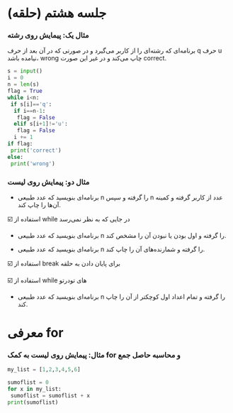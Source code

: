 # جلسه هشتم (حلقه)

### مثال یک: پیمایش روی رشته
 برنامه‌ای که رشته‌ای را از کاربر می‌گیرد و در صورتی که در آن بعد از حرف q حرف u نیامده باشد، wrong چاپ می‌کند و در غیر این صورت correct.
```python
s = input()
i = 0
n = len(s)
flag = True
while i<n:
 if s[i]=='q':
  if i==n-1:
   flag = False
  elif s[i+1]!='u':
   flag = False
  i += 1
if flag:
 print('correct')
else:
 print('wrong')
```
### مثال دو: پیمایش روی لیست

- برنامه‌ای بنویسید که عدد طبیعی n را گرفته و سپس n عدد از کاربر گرفته و کمینه آن‌ها را چاپ کند.

☑️ استفاده از while در جایی که به نظر نمی‌رسد

- برنامه‌ای بنویسید که عدد طبیعی n را گرفته و اول بودن یا نبودن آن را مشخص کند.

- برنامه‌ای بنویسید که عدد طبیعی n را گرفته و شمارنده‌های آن را چاپ کند.

☑️ استفاده از break برای پایان دادن به حلقه

☑️ استفاده از while های تودرتو

- برنامه‌ای بنویسید که عدد طبیعی n را گرفته و تمام اعداد اول کوچکتر از آن را چاپ کند.

# معرفی for


 ### مثال: پیمایش روی لیست به کمک for و محاسبه حاصل جمع
```python
my_list = [1,2,3,4,5,6]

sumoflist = 0
for x in my_list:
 sumoflist = sumoflist + x
print(sumoflist)
```
